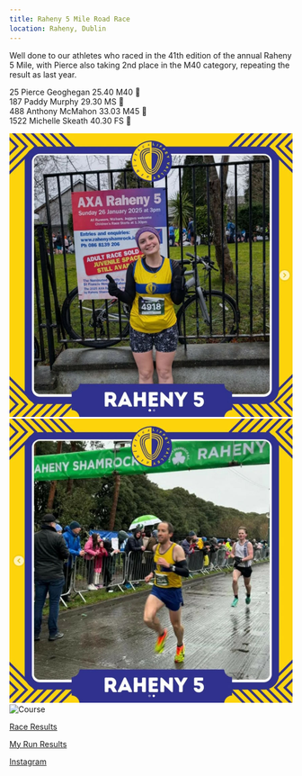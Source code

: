 ```yaml
---
title: Raheny 5 Mile Road Race
location: Raheny, Dublin
---
```


Well done to our athletes who raced in the 41th edition of the annual Raheny 5 Mile, with Pierce also taking 2nd place in the M40 category, repeating the result as last year.<br> 

25 Pierce Geoghegan 25.40 M40 🥈<br>
187 Paddy Murphy 29.30 MS 🥈 <br>
488 Anthony McMahon 33.03 M45 🥉<br>
1522 Michelle Skeath 40.30 FS 🥉<br>

<img src="/assets/images/races/2025/2025-01-26-raheny_5m_michelle.jpg" class="img-fluid" alt="Michelle">

<img src="/assets/images/races/2025/2025-01-26-raheny_5m_pierce.jpg" class="img-fluid" alt="Pierce">

<img src="/assets/images/races/2025/2025-01-26-raheny_5m_course.jpg" class="img-fluid" alt="Course">

<a href="/races/2025-01-26-raheny-5-mile/" target="_blank" rel="noopener noreferrer">Race Results</a>

<a href="https://myrunresults.com/events/axa_raheny_5_mile_2025/5529/results" target="_blank" rel="noopener noreferrer">My Run Results</a>

<a href="https://www.instagram.com/p/DFWEHerONLw/?img_index=1" target="_blank" rel="noopener noreferrer">Instagram</a>
